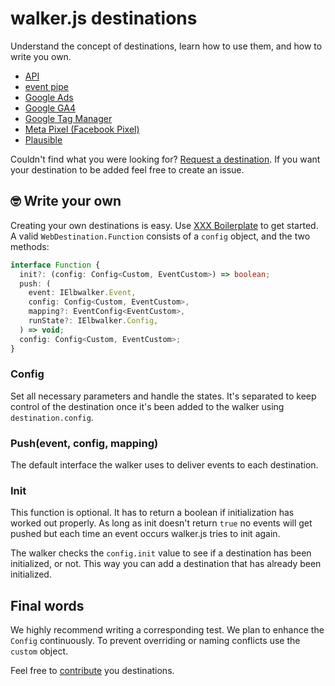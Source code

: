 # walker.js destinations

Understand the concept of destinations, learn how to use them, and how to write you own.

- [API](./api/)
- [event pipe](./event-pipe/)
- [Google Ads](./google-ads/)
- [Google GA4](./google-ga4/)
- [Google Tag Manager](./google-gtm/)
- [Meta Pixel (Facebook Pixel)](./meta-pixel/)
- [Plausible](./plausible/)

Couldn't find what you were looking for? [Request a destination](https://github.com/elbwalker/walker.js/issues/new).
If you want your destination to be added feel free to create an issue.

## 🤓 Write your own

Creating your own destinations is easy. Use [XXX Boilerplate](./xxx_boilerplate/) to get started. A valid `WebDestination.Function` consists of a `config` object, and the two methods:

```ts
interface Function {
  init?: (config: Config<Custom, EventCustom>) => boolean;
  push: (
    event: IElbwalker.Event,
    config: Config<Custom, EventCustom>,
    mapping?: EventConfig<EventCustom>,
    runState?: IElbwalker.Config,
  ) => void;
  config: Config<Custom, EventCustom>;
}
```

### Config

Set all necessary parameters and handle the states. It's separated to keep control of the destination once it's been added to the walker using `destination.config`.

### Push(event, config, mapping)

The default interface the walker uses to deliver events to each destination.

### Init

This function is optional. It has to return a boolean if initialization has worked out properly. As long as init doesn't return `true` no events will get pushed but each time an event occurs walker.js tries to init again.

The walker checks the `config.init` value to see if a destination has been initialized, or not. This way you can add a destination that has already been initialized.

## Final words

We highly recommend writing a corresponding test. We plan to enhance the `Config` continuously. To prevent overriding or naming conflicts use the `custom` object.

Feel free to [contribute](https://github.com/elbwalker/walker.js#-contributing) you destinations.
